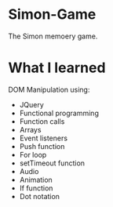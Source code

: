 # Simon-Game
The Simon memoery game.

# What I learned
DOM Manipulation using:
- JQuery
- Functional programming
- Function calls
- Arrays
- Event listeners
- Push function
- For loop
- setTimeout function
- Audio
- Animation
- If function
- Dot notation

